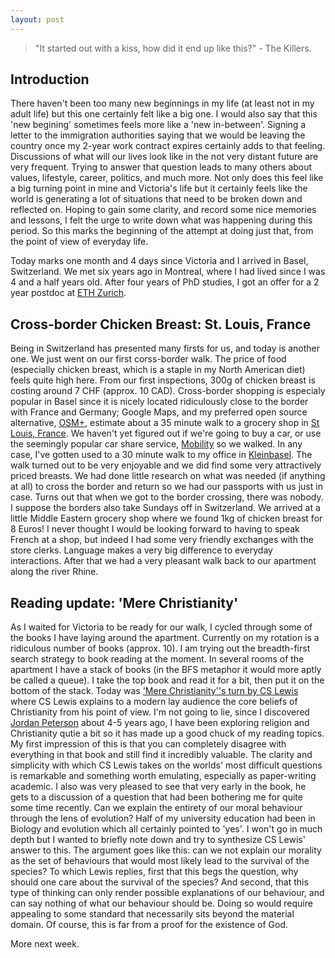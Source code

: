 ```yaml
---
layout: post
---
```


> "It started out with a kiss, how did it end up like this?" - The Killers.

## Introduction

There haven't been too many new beginnings in my life (at least not in my adult life) but this one certainly felt like a big one.
I would also say that this 'new begining' sometimes feels more like a 'new in-between'.
Signing a letter to the immigration authorities saying that we would be leaving the country once my 2-year work contract expires certainly adds to that feeling.
Discussions of what will our lives look like in the not very distant future are very frequent.
Trying to answer that question leads to many others about values, lifestyle, career, politics, and much more.
Not only does this feel like a big turning point in mine and Victoria's life but it certainly feels like the world is generating a lot of situations that need to be broken down and reflected on.
Hoping to gain some clarity, and record some nice memories and lessons, I felt the urge to write down what was happening during this period.
So this marks the beginning of the attempt at doing just that, from the point of view of everyday life.

Today marks one month and 4 days since Victoria and I arrived in Basel, Switzerland.
We met six years ago in Montreal, where I had lived since I was 4 and a half years old.
After four years of PhD studies, I got an offer for a 2 year postdoc at [ETH Zurich](https://en.wikipedia.org/wiki/ETH_Zurich).

## Cross-border Chicken Breast:  St. Louis, France

Being in Switzerland has presented many firsts for us, and today is another one. 
We just went on our first corss-border walk.
The price of food (especially chicken breast, which is a staple in my North American diet) feels quite high here.
From our first inspections, 300g of chicken breast is costing around 7 CHF (approx. 10 CAD).
Cross-border shopping is especialy popular in Basel since it is nicely located ridiculously close to the border with France and Germany; Google Maps, and my preferred open source alternative, [OSM+](https://osmand.net/), estimate about a 35 minute walk to a grocery shop in [St Louis, France]([https://en.wikipedia.org/wiki/Saint-Louis,_Haut-Rhin).
We haven't yet figured out if we're going to buy a car, or use the seemingly popular car share service, [Mobility](https://www.mobility.ch/en/private-customers) so we walked.
In any case, I've gotten used to a 30 minute walk to my office in [Kleinbasel](https://www.basel.com/en/city-map/districts/kleinbasels-old-town-wettstein).
The walk turned out to be very enjoyable and we did find some very attractively priced breasts.
We had done little research on what was needed (if anything at all) to cross the border and return so we had our passports with us just in case.
Turns out that when we got to the border crossing, there was nobody.
I suppose the borders also take Sundays off in Switzerland.
We arrived at a little Middle Eastern grocery shop where we found 1kg of chicken breast for 8 Euros! 
I never thought I would be looking forward to having to speak French at a shop, but indeed I had some very friendly exchanges with the store clerks.
Language makes a very big difference to everyday interactions.
After that we had a very pleasant walk back to our apartment along the river Rhine.

## Reading update: 'Mere Christianity'

As I waited for Victoria to be ready for our walk, I cycled through some of the books I have laying around the apartment.
Currently on my rotation is a ridiculous number of books (approx. 10).
I am trying out the breadth-first search strategy to book reading at the moment.
In several rooms of the apartment I have a stack of books (in the BFS metaphor it would more aptly be called a queue).
I take the top book and read it for a bit, then put it on the bottom of the stack.
Today was ['Mere Christianity''s turn by CS Lewis](https://en.wikipedia.org/wiki/Mere_Christianity) where CS Lewis explains to a modern lay audience the core beliefs of Christianity from his point of view.
I'm not going to lie, since I discovered [Jordan Peterson](https://en.wikipedia.org/wiki/Jordan_Peterson) about 4-5 years ago, I have been exploring religion and Christianity qutie a bit so it has made up a good chuck of my reading topics.
My first impression of this is that you can completely disagree with everything in that book and still find it incredibly valuable.
The clarity and simplicity with which CS Lewis takes on the worlds' most difficult questions is remarkable and something worth emulating, especially as paper-writing academic.
I also was very pleased to see that very early in the book, he gets to a discussion of a question that had been bothering me for quite some time recently.
Can we explain the entirety of our moral behaviour through the lens of evolution?
Half of my university education had been in Biology and evolution which all certainly pointed to 'yes'. 
I won't go in much depth but I wanted to briefly note down and try to synthesize CS Lewis' answer to this.
The argument goes like this: can we not explain our morality as the set of behaviours that would most likely lead to the survival of the species?
To which Lewis replies, first that this begs the question, why should one care about the survival of the species?
And second, that this type of thinking can only render possible explanations of our behaviour, and can say nothing of what our behaviour should be.
Doing so would require appealing to some standard that necessarily sits beyond the material domain. 
Of course, this is far from a proof for the existence of God. 

More next week.

